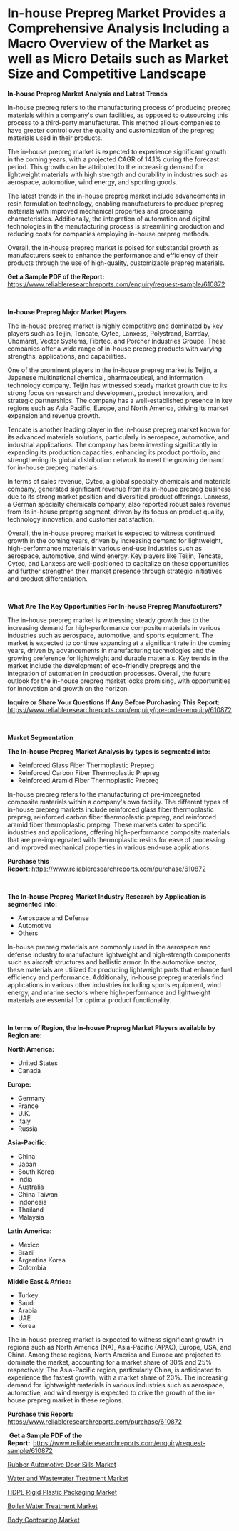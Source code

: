 <p><h1>In-house Prepreg Market Provides a Comprehensive Analysis Including a Macro Overview of the Market as well as Micro Details such as Market Size and Competitive Landscape</h1></p><p><strong>In-house Prepreg Market Analysis and Latest Trends</strong></p>
<p><p>In-house prepreg refers to the manufacturing process of producing prepreg materials within a company's own facilities, as opposed to outsourcing this process to a third-party manufacturer. This method allows companies to have greater control over the quality and customization of the prepreg materials used in their products.</p><p>The in-house prepreg market is expected to experience significant growth in the coming years, with a projected CAGR of 14.1% during the forecast period. This growth can be attributed to the increasing demand for lightweight materials with high strength and durability in industries such as aerospace, automotive, wind energy, and sporting goods.</p><p>The latest trends in the in-house prepreg market include advancements in resin formulation technology, enabling manufacturers to produce prepreg materials with improved mechanical properties and processing characteristics. Additionally, the integration of automation and digital technologies in the manufacturing process is streamlining production and reducing costs for companies employing in-house prepreg methods.</p><p>Overall, the in-house prepreg market is poised for substantial growth as manufacturers seek to enhance the performance and efficiency of their products through the use of high-quality, customizable prepreg materials.</p></p>
<p><strong>Get a Sample PDF of the Report:&nbsp;</strong> <a href="https://www.reliableresearchreports.com/enquiry/request-sample/610872">https://www.reliableresearchreports.com/enquiry/request-sample/610872</a></p>
<p>&nbsp;</p>
<p><strong>In-house Prepreg Major Market Players</strong></p>
<p><p>The in-house prepreg market is highly competitive and dominated by key players such as Teijin, Tencate, Cytec, Lanxess, Polystrand, Barrday, Chomarat, Vector Systems, Fibrtec, and Porcher Industries Groupe. These companies offer a wide range of in-house prepreg products with varying strengths, applications, and capabilities.</p><p>One of the prominent players in the in-house prepreg market is Teijin, a Japanese multinational chemical, pharmaceutical, and information technology company. Teijin has witnessed steady market growth due to its strong focus on research and development, product innovation, and strategic partnerships. The company has a well-established presence in key regions such as Asia Pacific, Europe, and North America, driving its market expansion and revenue growth.</p><p>Tencate is another leading player in the in-house prepreg market known for its advanced materials solutions, particularly in aerospace, automotive, and industrial applications. The company has been investing significantly in expanding its production capacities, enhancing its product portfolio, and strengthening its global distribution network to meet the growing demand for in-house prepreg materials.</p><p>In terms of sales revenue, Cytec, a global specialty chemicals and materials company, generated significant revenue from its in-house prepreg business due to its strong market position and diversified product offerings. Lanxess, a German specialty chemicals company, also reported robust sales revenue from its in-house prepreg segment, driven by its focus on product quality, technology innovation, and customer satisfaction.</p><p>Overall, the in-house prepreg market is expected to witness continued growth in the coming years, driven by increasing demand for lightweight, high-performance materials in various end-use industries such as aerospace, automotive, and wind energy. Key players like Teijin, Tencate, Cytec, and Lanxess are well-positioned to capitalize on these opportunities and further strengthen their market presence through strategic initiatives and product differentiation.</p></p>
<p>&nbsp;</p>
<p><strong>What Are The Key Opportunities For In-house Prepreg Manufacturers?</strong></p>
<p><p>The in-house prepreg market is witnessing steady growth due to the increasing demand for high-performance composite materials in various industries such as aerospace, automotive, and sports equipment. The market is expected to continue expanding at a significant rate in the coming years, driven by advancements in manufacturing technologies and the growing preference for lightweight and durable materials. Key trends in the market include the development of eco-friendly prepregs and the integration of automation in production processes. Overall, the future outlook for the in-house prepreg market looks promising, with opportunities for innovation and growth on the horizon.</p></p>
<p><strong>Inquire or Share Your Questions If Any Before Purchasing This Report:</strong> <a href="https://www.reliableresearchreports.com/enquiry/pre-order-enquiry/610872">https://www.reliableresearchreports.com/enquiry/pre-order-enquiry/610872</a></p>
<p>&nbsp;</p>
<p><strong>Market Segmentation</strong></p>
<p><strong>The In-house Prepreg Market Analysis by types is segmented into:</strong></p>
<p><ul><li>Reinforced Glass Fiber Thermoplastic Prepreg</li><li>Reinforced Carbon Fiber Thermoplastic Prepreg</li><li>Reinforced Aramid Fiber Thermoplastic Prepreg</li></ul></p>
<p><p>In-house prepreg refers to the manufacturing of pre-impregnated composite materials within a company's own facility. The different types of in-house prepreg markets include reinforced glass fiber thermoplastic prepreg, reinforced carbon fiber thermoplastic prepreg, and reinforced aramid fiber thermoplastic prepreg. These markets cater to specific industries and applications, offering high-performance composite materials that are pre-impregnated with thermoplastic resins for ease of processing and improved mechanical properties in various end-use applications.</p></p>
<p><strong>Purchase this Report:&nbsp;</strong><a href="https://www.reliableresearchreports.com/purchase/610872">https://www.reliableresearchreports.com/purchase/610872</a></p>
<p>&nbsp;</p>
<p><strong>The In-house Prepreg Market Industry Research by Application is segmented into:</strong></p>
<p><ul><li>Aerospace and Defense</li><li>Automotive</li><li>Others</li></ul></p>
<p><p>In-house prepreg materials are commonly used in the aerospace and defense industry to manufacture lightweight and high-strength components such as aircraft structures and ballistic armor. In the automotive sector, these materials are utilized for producing lightweight parts that enhance fuel efficiency and performance. Additionally, in-house prepreg materials find applications in various other industries including sports equipment, wind energy, and marine sectors where high-performance and lightweight materials are essential for optimal product functionality.</p></p>
<p>&nbsp;</p>
<p><strong>In terms of Region, the In-house Prepreg Market Players available by Region are:</strong></p>
<p>
    <p> <strong> North America: </strong>
        <ul>
            <li>United States</li>
            <li>Canada</li>
        </ul>
        </p> 
    <p> <strong> Europe: </strong>
        <ul>
            <li>Germany</li>
            <li>France</li>
            <li>U.K.</li>
            <li>Italy</li>
            <li>Russia</li>
        </ul>
        </p> 
    <p> <strong> Asia-Pacific: </strong>
        <ul>
            <li>China</li>
            <li>Japan</li>
            <li>South Korea</li>
            <li>India</li>
            <li>Australia</li>
            <li>China Taiwan</li>
            <li>Indonesia</li>
            <li>Thailand</li>
            <li>Malaysia</li>
        </ul>
        </p> 
    <p> <strong> Latin America: </strong>
        <ul>
            <li>Mexico</li>
            <li>Brazil</li>
            <li>Argentina Korea</li>
            <li>Colombia</li>
        </ul>
        </p> 
    <p> <strong> Middle East & Africa: </strong>
        <ul>
            <li>Turkey</li>
            <li>Saudi</li>
            <li>Arabia</li>
            <li>UAE</li>
            <li>Korea</li>
        </ul>
    </p>
    </p>
<p><p>The in-house prepreg market is expected to witness significant growth in regions such as North America (NA), Asia-Pacific (APAC), Europe, USA, and China. Among these regions, North America and Europe are projected to dominate the market, accounting for a market share of 30% and 25% respectively. The Asia-Pacific region, particularly China, is anticipated to experience the fastest growth, with a market share of 20%. The increasing demand for lightweight materials in various industries such as aerospace, automotive, and wind energy is expected to drive the growth of the in-house prepreg market in these regions.</p></p>
<p><strong>Purchase this Report: </strong><a href="https://www.reliableresearchreports.com/purchase/610872">https://www.reliableresearchreports.com/purchase/610872</a></p>
<p>&nbsp;<strong>Get a Sample PDF of the Report:&nbsp;&nbsp;</strong><a href="https://www.reliableresearchreports.com/enquiry/request-sample/610872">https://www.reliableresearchreports.com/enquiry/request-sample/610872</a></p>
<p><strong></strong></p>
<p><p><a href="https://github.com/YashRP12/Market-Research-Report-List-3/blob/main/rubber-automotive-door-sills-market.md">Rubber Automotive Door Sills Market</a></p><p><a href="https://medium.com/@jessicajones1965/water-and-wastewater-treatment-market-competitive-analysis-market-trends-and-forecast-to-2031-34173a856589">Water and Wastewater Treatment Market</a></p><p><a href="https://github.com/khayangel/Market-Research-Report-List-2/blob/main/hdpe-rigid-plastic-packaging-market.md">HDPE Rigid Plastic Packaging Market</a></p><p><a href="https://medium.com/@gracedavis57/boiler-water-treatment-market-report-reveals-the-latest-trends-and-growth-opportunities-of-this-5b17dd5fa444">Boiler Water Treatment Market</a></p><p><a href="https://medium.com/@gracedavis57/body-contouring-market-size-market-outlook-and-market-forecast-2024-to-2031-0b0f45b9b7c1">Body Contouring Market</a></p></p>